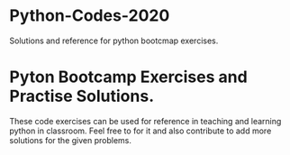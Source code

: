 # Python-Codes-2020
Solutions and reference for python bootcmap exercises.

# Pyton Bootcamp Exercises and Practise Solutions.

These code exercises can be used for reference in teaching and learning python in classroom. Feel free to for it and also contribute to add more solutions for the given problems.
